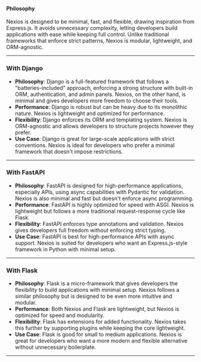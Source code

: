 
#### Philosophy  
Nexios is designed to be minimal, fast, and flexible, drawing inspiration from Express.js. It avoids unnecessary complexity, letting developers build applications with ease while keeping full control. Unlike traditional frameworks that enforce strict patterns, Nexios is modular, lightweight, and ORM-agnostic.  

---

### With Django  
- **Philosophy**: Django is a full-featured framework that follows a "batteries-included" approach, enforcing a strong structure with built-in ORM, authentication, and admin panels. Nexios, on the other hand, is minimal and gives developers more freedom to choose their tools.  
- **Performance**: Django is robust but can be heavy due to its monolithic nature. Nexios is lightweight and optimized for performance.  
- **Flexibility**: Django enforces its ORM and templating system. Nexios is ORM-agnostic and allows developers to structure projects however they prefer.  
- **Use Case**: Django is great for large-scale applications with strict conventions. Nexios is ideal for developers who prefer a minimal framework that doesn't impose restrictions.  

---

### With FastAPI  
- **Philosophy**: FastAPI is designed for high-performance applications, especially APIs, using async capabilities with Pydantic for validation. Nexios is also minimal and fast but doesn't enforce async programming.  
- **Performance**: FastAPI is highly optimized for speed with ASGI. Nexios is lightweight but follows a more traditional request-response cycle like Flask.  
- **Flexibility**: FastAPI enforces type annotations and validation. Nexios gives developers full freedom without enforcing strict typing.  
- **Use Case**: FastAPI is best for high-performance APIs with async support. Nexios is suited for developers who want an Express.js-style framework in Python with minimal setup.  

---

### With Flask  
- **Philosophy**: Flask is a micro-framework that gives developers the flexibility to build applications with minimal setup. Nexios follows a similar philosophy but is designed to be even more intuitive and modular.  
- **Performance**: Both Nexios and Flask are lightweight, but Nexios is optimized for speed and modularity.  
- **Flexibility**: Flask has extensions for added functionality. Nexios takes this further by supporting plugins while keeping the core lightweight.  
- **Use Case**: Flask is good for small to medium applications. Nexios is great for developers who want a more modern and flexible alternative without unnecessary boilerplate.  

---

